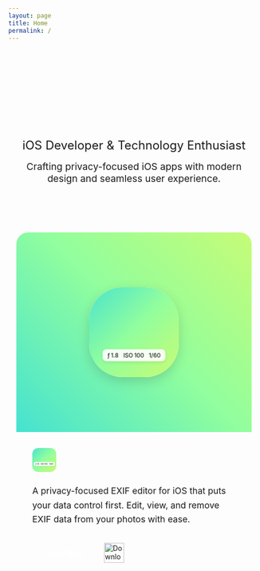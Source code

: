 ```yaml
---
layout: page
title: Home
permalink: /
---
```


<div class="home-container">
  <div class="hero-section">
    <div class="hero-content">
      <h1>Hi, I'm Hakan</h1>
      <p class="subtitle">iOS Developer & Technology Enthusiast</p>
      <p class="description">Crafting privacy-focused iOS apps with modern design and seamless user experience.</p>
    </div>
  </div>

  <div class="featured-project">
    <div class="project-card">
      <div class="project-hero">
        <div class="hero-gradient">
          <div class="app-icon">
            <div class="icon-gradient">
              <div class="camera-settings">
                <div class="setting">
                  <span class="icon">ƒ</span>
                  <span class="value">1.8</span>
                </div>
                <div class="setting">
                  <span class="value">ISO</span>
                  <span class="value">100</span>
                </div>
                <div class="setting">
                  <span class="value">1/60</span>
                </div>
              </div>
            </div>
          </div>
        </div>
      </div>
      <div class="project-content">
        <div class="project-header">
          <div class="project-logo">
            <div class="logo-gradient">
              <div class="camera-settings">
                <div class="setting">
                  <span class="icon">ƒ</span>
                  <span class="value">1.8</span>
                </div>
                <div class="setting">
                  <span class="value">ISO</span>
                  <span class="value">100</span>
                </div>
                <div class="setting">
                  <span class="value">1/60</span>
                </div>
              </div>
            </div>
          </div>
          <h2>EXIFrame</h2>
        </div>
        <p class="project-description">A privacy-focused EXIF editor for iOS that puts your data control first. Edit, view, and remove EXIF data from your photos with ease.</p>
        <div class="project-links">
          <a href="/project/exiframe/" class="primary-button">Learn More</a>
          <a href="https://apps.apple.com/app/exiframe/id6473508929" class="app-store-button" target="_blank">
            <img src="https://tools.applemediaservices.com/api/badges/download-on-the-app-store/black/en-us?size=250x83&amp;releaseDate=1701734400" alt="Download on the App Store">
          </a>
        </div>
      </div>
    </div>
  </div>
</div>

<style>
.home-container {
  max-width: 1200px;
  margin: 0 auto;
  padding: 2rem 1rem;
}

.hero-section {
  text-align: center;
  padding: 4rem 0;
  margin-bottom: 2rem;
}

.hero-content h1 {
  font-size: 3rem;
  margin: 0 0 1rem;
  background: linear-gradient(120deg, var(--primary-color), #92FE9D);
  -webkit-background-clip: text;
  -webkit-text-fill-color: transparent;
}

.subtitle {
  font-size: 1.5rem;
  color: var(--text-color);
  margin-bottom: 1rem;
}

.description {
  font-size: 1.2rem;
  color: var(--light-text);
  max-width: 600px;
  margin: 0 auto;
}

.project-card {
  background: var(--card-background);
  border-radius: 24px;
  overflow: hidden;
  box-shadow: var(--card-shadow);
  margin-bottom: 2rem;
  transition: transform 0.3s ease, box-shadow 0.3s ease;
}

.project-card:hover {
  transform: translateY(-4px);
  box-shadow: var(--hover-shadow);
}

.project-hero {
  position: relative;
  height: 400px;
  overflow: hidden;
}

.hero-gradient {
  position: absolute;
  top: 0;
  left: 0;
  right: 0;
  bottom: 0;
  background: linear-gradient(45deg, #00C9FF, #92FE9D, #FFF94C, #FF9A8B);
  background-size: 300% 300%;
  animation: gradientShift 15s ease infinite;
  display: flex;
  align-items: center;
  justify-content: center;
  padding: 2rem;
}

.app-icon {
  width: 180px;
  height: 180px;
  border-radius: 37.5%;
  background: #fff;
  box-shadow: 0 8px 24px rgba(0, 0, 0, 0.15);
  overflow: hidden;
  position: relative;
  transition: transform 0.3s ease;
}

.app-icon:hover {
  transform: scale(1.05);
}

.icon-gradient {
  position: absolute;
  inset: 0;
  background: linear-gradient(135deg, #00C9FF, #92FE9D, #FFF94C, #FF9A8B);
  background-size: 300% 300%;
  animation: gradientShift 15s ease infinite;
  display: flex;
  align-items: flex-end;
  justify-content: center;
  padding-bottom: 1.5rem;
}

.project-header {
  display: flex;
  align-items: center;
  gap: 1rem;
  margin-bottom: 1.5rem;
}

.project-logo {
  width: 48px;
  height: 48px;
  border-radius: 12px;
  overflow: hidden;
  position: relative;
}

.logo-gradient {
  position: absolute;
  inset: 0;
  background: linear-gradient(135deg, #00C9FF, #92FE9D, #FFF94C, #FF9A8B);
  background-size: 300% 300%;
  animation: gradientShift 15s ease infinite;
  display: flex;
  align-items: flex-end;
  justify-content: center;
  padding-bottom: 0.25rem;
}

.project-logo .camera-settings {
  transform: scale(0.2);
  margin-bottom: -8px;
}

.camera-settings {
  background: rgba(255, 255, 255, 0.9);
  backdrop-filter: blur(10px);
  -webkit-backdrop-filter: blur(10px);
  padding: 0.5rem 1rem;
  border-radius: 12px;
  display: flex;
  gap: 1rem;
  font-family: -apple-system, BlinkMacSystemFont, "SF Mono", monospace;
  box-shadow: 0 4px 12px rgba(0, 0, 0, 0.1);
  transform: scale(0.6);
}

.setting {
  display: flex;
  align-items: center;
  gap: 0.25rem;
  color: #1a1a1a;
  font-size: 1.2rem;
  font-weight: 500;
}

.setting .icon {
  font-family: -apple-system, BlinkMacSystemFont, "SF Pro", system-ui;
}

.project-content {
  padding: 2rem;
}

.project-content h2 {
  font-size: 2rem;
  margin: 0;
  background: linear-gradient(120deg, var(--primary-color), #92FE9D);
  -webkit-background-clip: text;
  -webkit-text-fill-color: transparent;
}

.project-description {
  font-size: 1.1rem;
  line-height: 1.6;
  color: var(--text-color);
  margin-bottom: 2rem;
}

.project-links {
  display: flex;
  gap: 1rem;
  align-items: center;
  flex-wrap: wrap;
}

.primary-button {
  display: inline-block;
  padding: 0.8rem 1.6rem;
  background: var(--primary-color);
  color: white;
  text-decoration: none;
  border-radius: 12px;
  font-weight: 500;
  transition: all 0.3s ease;
}

.primary-button:hover {
  opacity: 0.9;
  transform: translateY(-2px);
}

.app-store-button {
  display: inline-block;
  transition: transform 0.3s ease;
}

.app-store-button:hover {
  transform: translateY(-2px);
}

.app-store-button img {
  height: 40px;
  width: auto;
}

@keyframes gradientShift {
  0% {
    background-position: 0% 50%;
  }
  50% {
    background-position: 100% 50%;
  }
  100% {
    background-position: 0% 50%;
  }
}

@media (prefers-color-scheme: dark) {
  .camera-settings {
    background: rgba(0, 0, 0, 0.8);
  }

  .setting {
    color: white;
  }
}

@media (max-width: 768px) {
  .hero-section {
    padding: 2rem 0;
  }

  .hero-content h1 {
    font-size: 2.5rem;
  }

  .subtitle {
    font-size: 1.25rem;
  }

  .description {
    font-size: 1rem;
  }

  .project-hero {
    height: 300px;
  }

  .app-icon {
    width: 140px;
    height: 140px;
  }

  .project-logo {
    width: 40px;
    height: 40px;
  }

  .camera-settings {
    transform: scale(0.5);
    padding: 0.4rem 0.8rem;
    gap: 0.8rem;
  }

  .project-logo .camera-settings {
    transform: scale(0.15);
    margin-bottom: -10px;
  }

  .setting {
    font-size: 1rem;
  }

  .project-content {
    padding: 1.5rem;
  }

  .project-links {
    flex-direction: column;
    align-items: stretch;
  }

  .primary-button,
  .app-store-button {
    text-align: center;
  }
}
</style> 
